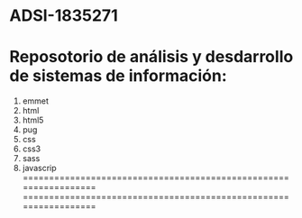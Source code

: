 # ADSI-1835271
Reposotorio de análisis y desdarrollo de sistemas de información:
=================================================================
1. emmet
2. html
3. html5
4. pug
5. css
6. css3
7. sass
8. javascrip
=================================================================
=================================================================